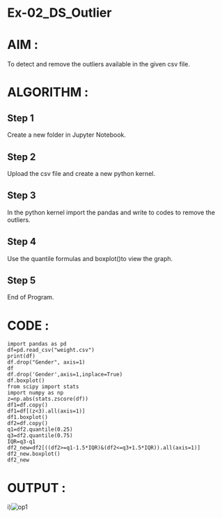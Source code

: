 # Ex-02_DS_Outlier
# AIM :
To detect and remove the outliers available in the given csv file.

# ALGORITHM :
## Step 1
Create a new folder in Jupyter Notebook.

## Step 2
Upload the csv file and create a new python kernel.

## Step 3
In the python kernel import the pandas and write to codes to remove the outliers.

## Step 4
Use the quantile formulas and boxplot()to view the graph.

## Step 5
End of Program.

# CODE :
~~~
import pandas as pd
df=pd.read_csv("weight.csv")
print(df)
df.drop("Gender", axis=1)
df
df.drop('Gender',axis=1,inplace=True)
df.boxplot()
from scipy import stats
import numpy as np
z=np.abs(stats.zscore(df))
df1=df.copy()
df1=df[(z<3).all(axis=1)]
df1.boxplot()
df2=df.copy()
q1=df2.quantile(0.25)
q3=df2.quantile(0.75)
IQR=q3-q1
df2_new=df2[((df2>=q1-1.5*IQR)&(df2<=q3+1.5*IQR)).all(axis=1)]
df2_new.boxplot()
df2_new
~~~
# OUTPUT :
i)![op1](https://user-images.githubusercontent.com/95342910/162114197-0d8f704c-8a69-480a-ba09-57b8f4a3b1ce.png)
